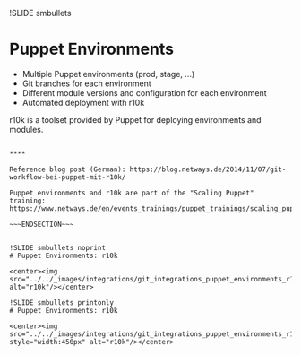 !SLIDE smbullets
# Puppet Environments

* Multiple Puppet environments (prod, stage, ...)
* Git branches for each environment
* Different module versions and configuration for each environment
* Automated deployment with r10k

r10k is a toolset provided by Puppet for deploying environments and modules.

~~~SECTION:handouts~~~

****

Reference blog post (German): https://blog.netways.de/2014/11/07/git-workflow-bei-puppet-mit-r10k/

Puppet environments and r10k are part of the "Scaling Puppet" training:
https://www.netways.de/en/events_trainings/puppet_trainings/scaling_puppet/

~~~ENDSECTION~~~


!SLIDE smbullets noprint
# Puppet Environments: r10k

<center><img src="../../_images/integrations/git_integrations_puppet_environments_r10k.png" alt="r10k"/></center>

!SLIDE smbullets printonly
# Puppet Environments: r10k

<center><img src="../../_images/integrations/git_integrations_puppet_environments_r10k.png" style="width:450px" alt="r10k"/></center>
